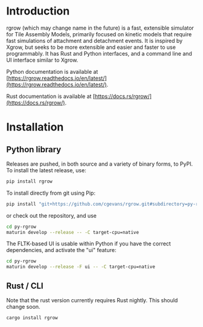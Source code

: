 # Introduction

rgrow (which may change name in the future) is a fast, extensible simulator for Tile Assembly Models, primarily focused on kinetic models that require fast simulations of attachment and detachment events.  It is inspired by Xgrow, but seeks to be more extensible and easier and faster to use programmably.  It has Rust and Python interfaces, and a command line and UI interface similar to Xgrow.

Python documentation is available at [https://rgrow.readthedocs.io/en/latest/](https://rgrow.readthedocs.io/en/latest/).

Rust documentation is available at [https://docs.rs/rgrow/](https://docs.rs/rgrow/).

# Installation

## Python library

Releases are pushed, in both source and a variety of binary forms, to PyPI.  To install the latest release, use:

```bash
pip install rgrow
```

To install directly from git using Pip:

```bash
pip install "git+https://github.com/cgevans/rgrow.git#subdirectory=py-rgrow"
```

or check out the repository, and use

```bash
cd py-rgrow
maturin develop --release -- -C target-cpu=native
```

The FLTK-based UI is usable within Python if you have the correct dependencies, and activate the "ui" feature:

```bash
cd py-rgrow
maturin develop --release -F ui -- -C target-cpu=native
```

## Rust / CLI

Note that the rust version currently requires Rust nightly.  This should change soon.

```bash
cargo install rgrow
```